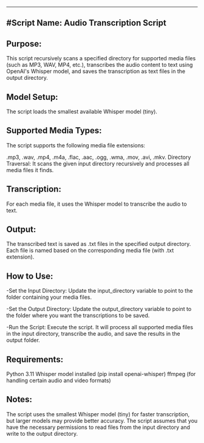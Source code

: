 ----------------------------------------
#Script Name: Audio Transcription Script
----------------------------------------

Purpose:
----------------------------------------
This script recursively scans a specified directory for supported media files (such as MP3, WAV, MP4, etc.), transcribes the audio content to text using OpenAI's Whisper model, and saves the transcription as text files in the output directory.


Model Setup:
----------------------------------------
The script loads the smallest available Whisper model (tiny).

Supported Media Types:
----------------------------------------
The script supports the following media file extensions:

.mp3, .wav, .mp4, .m4a, .flac, .aac, .ogg, .wma, .mov, .avi, .mkv.
Directory Traversal:
It scans the given input directory recursively and processes all media files it finds.

Transcription:
----------------------------------------
For each media file, it uses the Whisper model to transcribe the audio to text.

Output:
----------------------------------------
The transcribed text is saved as .txt files in the specified output directory. Each file is named based on the corresponding media file (with .txt extension).

How to Use:
----------------------------------------
-Set the Input Directory:
Update the input_directory variable to point to the folder containing your media files.

-Set the Output Directory:
Update the output_directory variable to point to the folder where you want the transcriptions to be saved.

-Run the Script:
Execute the script. It will process all supported media files in the input directory, transcribe the audio, and save the results in the output folder.

Requirements:
----------------------------------------
Python 3.11
Whisper model installed (pip install openai-whisper)
ffmpeg (for handling certain audio and video formats)

Notes:
----------------------------------------
The script uses the smallest Whisper model (tiny) for faster transcription, but larger models may provide better accuracy.
The script assumes that you have the necessary permissions to read files from the input directory and write to the output directory.
